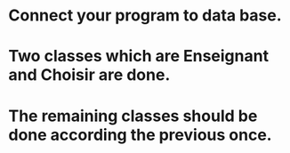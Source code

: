 # Connect your program to data base. 
# Two classes which are Enseignant and Choisir are done.
# The remaining classes should be done according the previous once.
